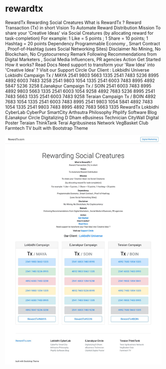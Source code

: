 # rewardtx
RewardTx
Rewarding Social Creatures
What is RewardTx ?
Reward Transaction (Tx) in short
Vision
To Automate Reward Distribution
Mission
To share your 'Creative Ideas' via Social Creatures
(by allocating reward for task-completion)
For example: 1 Like = 5 points ; 1 Share = 10 points; 1 Hashtag = 20 points
Dependency
Programmable Economy , Smart Contract , Proof-of-Hashtag
(uses Social Networking Sites)
Disclaimer
No Mining, No Blockchain, No Cryptocurrency
Remark
Following Recommendations from Digital Marketers , Social Media Influencers, PR agencies
Action
Get Started
How it works?
Read Docs
Need support to transform your 'Raw Idea' into 'Creative Idea' ?
Visit our Support Circle
Our Client : Lokbidhi Universe
Lokbidhi Campaign
Tx / MAYA
2541 9803 5663 1335
2541 7483 5236 8995
4892 6003 7483 3258
2541 9803 1054 1335
2541 6003 7483 8995
4892 5847 5236 3258
EJanakpur Campaign
Tx / SOIN
2541 6003 7483 8995
4892 9803 5663 1335
2541 6003 1054 9258
4892 7683 5236 8995
2541 7483 5663 1335
2541 6003 7483 9258
Teraian Campaign
Tx / BOIN
4892 7683 1054 1335
2541 6003 7483 8995
2541 9803 1054 5841
4892 7483 1054 1335
2541 9803 7483 8995
4892 7683 5663 1335
RewardTx
Lokbidhi CyberLab
CyberPur SmartCity
Arthsutra Philosophy
Phplify Software Blog
EJanakpur Circle
Digitalizing D Dham
eBusiness Technician
CityWall Digital Poster
Teraian ThinkTank
Terai Agribusiness Network
VegBasket Club
Farmtech TV
built with Bootstrap Theme

![screenshot](screenshot.jpg)

